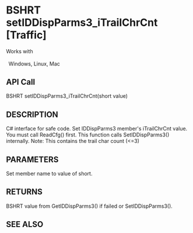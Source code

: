# BSHRT setIDDispParms3_iTrailChrCnt [Traffic]

Works with <p class="s1" style="padding-top: 2pt;padding-left: 5pt;text-indent: 0pt;text-align: left;"><a name="bookmark440">&zwnj;</a>Windows, Linux, Mac</p>

## API Call
BSHRT setIDDispParms3_iTrailChrCnt(short value)
## DESCRIPTION
C# interface for safe code. Set IDDispParms3 member&#39;s iTrailChrCnt value. You must call ReadCfg() first. This function calls SetIDDispParms3() internally. Note: This contains the trail char count (&lt;=3)

## PARAMETERS
Set member name to value of short.

## RETURNS
BSHRT value from GetIDDispParms3() if failed or SetIDDispParms3().

## SEE ALSO

